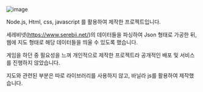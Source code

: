 ![image](https://github.com/ms9849/pokemonSVmap/assets/65911657/c154803e-a9c5-4199-9418-ce3abf097c62)

Node.js, Html, css, javascript 를 활용하여 제작한 프로젝트입니다.

세레비넷(https://www.serebii.net/)의 데이터들을 파싱하여 Json 형태로 가공한 뒤, 웹에 지도 형태로 해당 데이터들을 띄울 수 있도록 했습니다.

게임을 하던 중 필요성을 느껴 개인적으로 제작한 프로젝트라 공개적인 배포 및 서비스를 진행하지 않았습니다.

지도와 관련된 부분은 따로 라이브러리를 사용하지 않고, 바닐라 js를 활용하여 제작했습니다.
